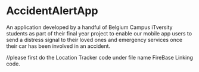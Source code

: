 # AccidentAlertApp
An application developed by a handful of Belgium Campus iTversity students as part of their final year project to enable our mobile app users to send a distress signal to their loved ones and emergency services once their car has been involved in an accident.  

//please first do the Location Tracker code under file name FireBase Linking code. 
